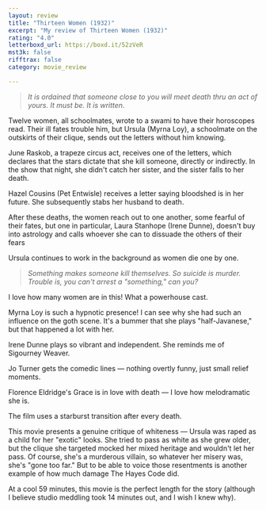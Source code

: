 ```yaml
---
layout: review
title: "Thirteen Women (1932)"
excerpt: "My review of Thirteen Women (1932)"
rating: "4.0"
letterboxd_url: https://boxd.it/52zVeR
mst3k: false
rifftrax: false
category: movie_review

---
```


<blockquote><i>It is ordained that someone close to you will meet death thru an act of yours. It must be. It is written.</i></blockquote>Twelve women, all schoolmates, wrote to a swami to have their horoscopes read. Their ill fates trouble him, but Ursula (Myrna Loy), a schoolmate on the outskirts of their clique, sends out the letters without him knowing.

June Raskob, a trapeze circus act, receives one of the letters, which declares that the stars dictate that she kill someone, directly or indirectly. In the show that night, she didn't catch her sister, and the sister falls to her death.

Hazel Cousins (Pet Entwisle) receives a letter saying bloodshed is in her future. She subsequently stabs her husband to death.

After these deaths, the women reach out to one another, some fearful of their fates, but one in particular, Laura Stanhope (Irene Dunne), doesn't buy into astrology and calls whoever she can to dissuade the others of their fears

Ursula continues to work in the background as women die one by one.

<blockquote><i>Something makes someone kill themselves. So suicide is murder. Trouble is, you can't arrest a "something," can you?</i></blockquote>I love how many women are in this! What a powerhouse cast.

Myrna Loy is such a hypnotic presence! I can see why she had such an influence on the goth scene. It's a bummer that she plays "half-Javanese," but that happened a lot with her.

Irene Dunne plays so vibrant and independent. She reminds me of Sigourney Weaver.

Jo Turner gets the comedic lines — nothing overtly funny, just small relief moments.

Florence Eldridge's Grace is in love with death — I love how melodramatic she is.

The film uses a starburst transition after every death.

This movie presents a genuine critique of whiteness — Ursula was raped as a child for her "exotic" looks. She tried to pass as white as she grew older, but the clique she targeted mocked her mixed heritage and wouldn't let her pass. Of course, she's a murderous villain, so whatever her misery was, she's "gone too far." But to be able to voice those resentments is another example of how much damage The Hayes Code did.

At a cool 59 minutes, this movie is the perfect length for the story (although I believe studio meddling took 14 minutes out, and I wish I knew why).